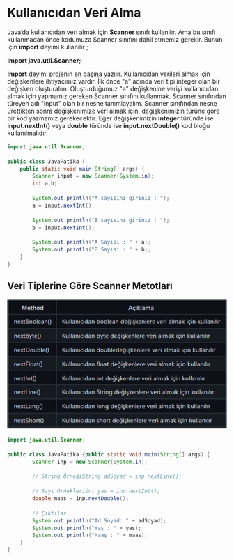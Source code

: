# Kullanıcıdan Veri Alma
Java’da kullanıcıdan veri almak için **Scanner** sınıfı kullanılır. Ama bu sınıfı kullanmadan önce kodumuza Scanner sınıfını dahil etmemiz gerekir. Bunun için **import** deyimi kullanılır ;

**import java.util.Scanner;**

**Import** deyimi projenin en başına yazılır. Kullanıcıdan verileri almak için değişkenlere ihtiyacımız vardır. İlk önce "a" adında veri tipi integer olan bir değişken oluşturalım. Oluşturduğumuz "a" değişkenine veriyi kullanıcıdan almak için yapmamız gereken Scanner sınıfını kullanmak. Scanner sınıfından türeyen adı "input" olan bir nesne tanımlayalım. Scanner sınıfından nesne ürettikten sonra değişkenimize veri almak için, değişkenimizin türüne göre bir kod yazmamız gerekecektir. Eğer değişkenimizin **integer** türünde ise **input.nextInt()** veya **double** türünde ise **input.nextDouble()** kod bloğu kullanılmalıdır.
```java
import java.util.Scanner;

public class JavaPatika {
    public static void main(String[] args) {
        Scanner input = new Scanner(System.in);
        int a,b;

        System.out.println("A sayısını giriniz : ");
        a = input.nextInt();

        System.out.println("B sayısını giriniz : ");
        b = input.nextInt();

        System.out.println("A Sayısı : " + a);
        System.out.println("B Sayısı : " + b);
    }
}
```
## Veri Tiplerine Göre Scanner Metotları
![](./img/kullanicidanVeriAlma.png)

```java
import java.util.Scanner;

public class JavaPatika {public static void main(String[] args) {
        Scanner inp = new Scanner(System.in);
        
        // String ÖrneğiString adSoyad = inp.nextLine();
        
        // Sayı Örnekleriint yas = inp.nextInt();
        double maas = inp.nextDouble();
        
        // Çıktılar
        System.out.println("Ad Soyad: " + adSoyad);
        System.out.println("Yaş : " + yas);
        System.out.println("Maaş : " + maas);
    }
}
```